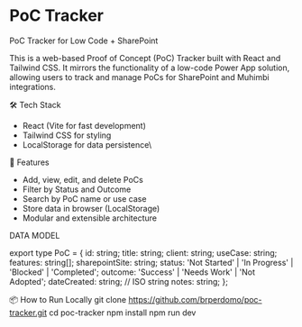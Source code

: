 # PoC Tracker
PoC Tracker for Low Code + SharePoint

This is a web-based Proof of Concept (PoC) Tracker built with React and Tailwind CSS. It mirrors the functionality of a low-code Power App solution,
allowing users to track and manage PoCs for SharePoint and Muhimbi integrations.

🛠️ Tech Stack

- React (Vite for fast development)
- Tailwind CSS for styling
- LocalStorage for data persistence\

🚀 Features

- Add, view, edit, and delete PoCs
- Filter by Status and Outcome
- Search by PoC name or use case
- Store data in browser (LocalStorage)
- Modular and extensible architecture

DATA MODEL

export type PoC = {
  id: string;
  title: string;
  client: string;
  useCase: string;
  features: string[];
  sharepointSite: string;
  status: 'Not Started' | 'In Progress' | 'Blocked' | 'Completed';
  outcome: 'Success' | 'Needs Work' | 'Not Adopted';
  dateCreated: string; // ISO string
  notes: string;
};

📦 How to Run Locally
git clone https://github.com/brperdomo/poc-tracker.git
cd poc-tracker
npm install
npm run dev

